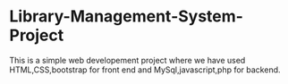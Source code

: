 # Library-Management-System-Project
This is a simple web developement project where we have used HTML,CSS,bootstrap for front end and MySql,javascript,php for backend.
